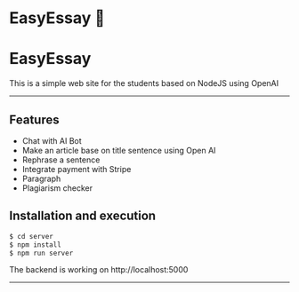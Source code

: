# EasyEssay 💬

# EasyEssay
This is a simple web site for the students based on NodeJS using OpenAI

---

## Features
- Chat with AI Bot 
- Make an article base on title sentence using Open AI
- Rephrase a sentence
- Integrate payment with Stripe
- Paragraph
- Plagiarism checker

## Installation and execution

```bash
$ cd server
$ npm install
$ npm run server
```
The backend is working on http://localhost:5000
 
---

